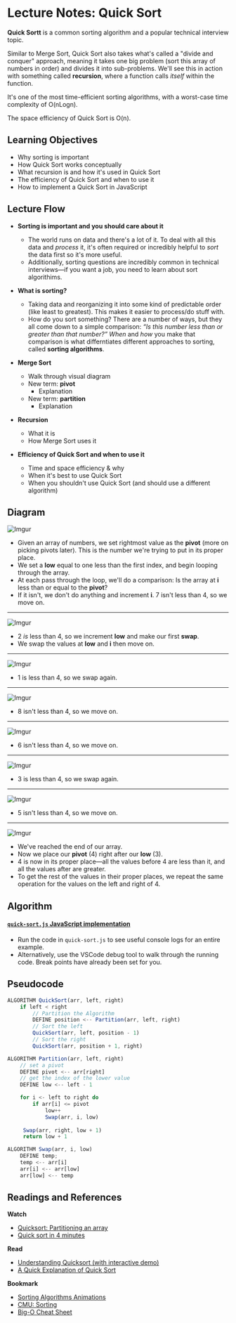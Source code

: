 # Lecture Notes: Quick Sort

**Quick Sortt** is a common sorting algorithm and a popular technical interview topic. 

Similar to Merge Sort, Quick Sort also takes what's called a "divide and conquer" approach, meaning it takes one big problem (sort this array of numbers in order) and divides it into sub-problems. We'll see this in action with something called **recursion**, where a function calls _itself_ within the function.

It's one of the most time-efficient sorting algorithms, with a worst-case time complexity of O(nLogn).

The space efficiency of Quick Sort is O(n). 

## Learning Objectives
* Why sorting is important
* How Quick Sort works conceptually
* What recursion is and how it's used in Quick Sort
* The efficiency of Quick Sort and when to use it
* How to implement a Quick Sort in JavaScript

## Lecture Flow
* **Sorting is important and you should care about it**
  * The world runs on data and there's a lot of it. To deal with all this data and _process_ it, it's often required or incredibly helpful to _sort_ the data first so it's more useful.
  * Additionally, sorting questions are incredibly common in technical interviews—if you want a job, you need to learn about sort algorithims.

* **What is sorting?**
  * Taking data and reorganizing it into some kind of predictable order (like least to greatest). This makes it easier to process/do stuff with.
  * How do you sort something? There are a number of ways, but they all come down to a simple comparison: _“Is this number less than or greater than that number?”_ _When_ and _how_ you make that comparison is what differntiates different approaches to sorting, called **sorting algorithms**.

* **Merge Sort**
  * Walk through visual diagram
  * New term: **pivot**
    * Explanation
  * New term: **partition**
    * Explanation

* **Recursion**
  * What it is
  * How Merge Sort uses it

* **Efficiency of Quick Sort and when to use it**
  * Time and space efficiency & why
  * When it's best to use Quick Sort
  * When you shouldn't use Quick Sort (and should use a different algorithm)
  
## Diagram

![Imgur](https://i.imgur.com/KauMd56.jpg)
* Given an array of numbers, we set rightmost value as the **pivot** (more on picking pivots later). This is the number we're trying to put in its proper place.
* We set a **low** equal to one less than the first index, and begin looping through the array. 
* At each pass through the loop, we'll do a comparison: Is the array at **i** less than or equal to the **pivot**?
* If it isn't, we don't do anything and increment **i**. 7 isn't less than 4, so we move on.
---

![Imgur](https://i.imgur.com/yXZdzav.jpg)
* 2 _is_ less than 4, so we increment **low** and make our first **swap**. 
* We swap the values at **low** and **i** then move on.
---

![Imgur](https://i.imgur.com/LYnZ1UP.jpg)
* 1 is less than 4, so we swap again.
---

![Imgur](https://i.imgur.com/5DekdMX.jpg)
* 8 isn't less than 4, so we move on.
---

![Imgur](https://i.imgur.com/16nSb5e.jpg)
* 6 isn't less than 4, so we move on.
---

![Imgur](https://i.imgur.com/H6SVhMG.jpg)
* 3 is less than 4, so we swap again.
---

![Imgur](https://i.imgur.com/b5taRgr.jpg)
* 5 isn't less than 4, so we move on.
---

![Imgur](https://i.imgur.com/jyejoUA.jpg)
* We've reached the end of our array.
* Now we place our **pivot** (4) right after our **low** (3).
* 4 is now in its proper place—all the values before 4 are less than it, and all the values after are greater.
* To get the rest of the values in their proper places, we repeat the same operation for the values on the left and right of 4. 


## Algorithm
#### [`quick-sort.js` JavaScript implementation](quick-sort.js)
* Run the code  in `quick-sort.js` to see useful console logs for an entire example.
* Alternatively, use the VSCode debug tool to walk through the running code. Break points have already been set for you. 

## Pseudocode

```javascript
ALGORITHM QuickSort(arr, left, right)
    if left < right
        // Partition the Algorithm
        DEFINE position <-- Partition(arr, left, right)
        // Sort the left
        QuickSort(arr, left, position - 1)
        // Sort the right
        QuickSort(arr, position + 1, right)

ALGORITHM Partition(arr, left, right)
    // set a pivot
    DEFINE pivot <-- arr[right]
    // get the index of the lower value
    DEFINE low <-- left - 1

    for i <- left to right do
        if arr[i] <= pivot
            low++
            Swap(arr, i, low)
     
     Swap(arr, right, low + 1)
     return low + 1

ALGORITHM Swap(arr, i, low)
    DEFINE temp;
    temp <-- arr[i]
    arr[i] <-- arr[low]
    arr[low] <-- temp
```

## Readings and References

**Watch**

* [Quicksort: Partitioning an array](https://www.youtube.com/watch?v=MZaf_9IZCrc)
* [Quick sort in 4 minutes](https://www.youtube.com/watch?v=Hoixgm4-P4M)

**Read**

* [Understanding Quicksort (with interactive demo)](http://me.dt.in.th/page/Quicksort/)
* [A Quick Explanation of Quick Sort](https://medium.com/karuna-sehgal/a-quick-explanation-of-quick-sort-7d8e2563629b)

**Bookmark**

* [Sorting Algorithms Animations](https://www.toptal.com/developers/sorting-algorithms)
* [CMU: Sorting](https://www.cs.cmu.edu/~adamchik/15-121/lectures/Sorting%20Algorithms/sorting.html)
* [Big-O Cheat Sheet](http://bigocheatsheet.com/)

